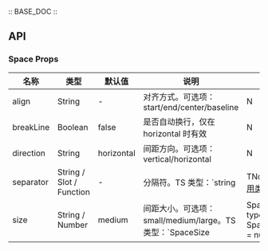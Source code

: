 :: BASE_DOC ::

## API

### Space Props

名称 | 类型 | 默认值 | 说明 | 必传
-- | -- | -- | -- | --
align | String | - | 对齐方式。可选项：start/end/center/baseline | N
breakLine | Boolean | false | 是否自动换行，仅在 horizontal 时有效	 | N
direction | String | horizontal | 间距方向。可选项：vertical/horizontal | N
separator | String / Slot / Function | - | 分隔符。TS 类型：`string | TNode`。[通用类型定义](https://github.com/Tencent/tdesign-vue-next/blob/develop/src/common.ts) | N
size | String / Number | medium | 间距大小。可选项：small/medium/large。TS 类型：`SpaceSize | SpaceSize[]` `type SpaceSize = number | string | SizeEnum`。[通用类型定义](https://github.com/Tencent/tdesign-vue-next/blob/develop/src/common.ts)。[详细类型定义](https://github.com/Tencent/tdesign-vue-next/tree/develop/src/space/type.ts) | N
